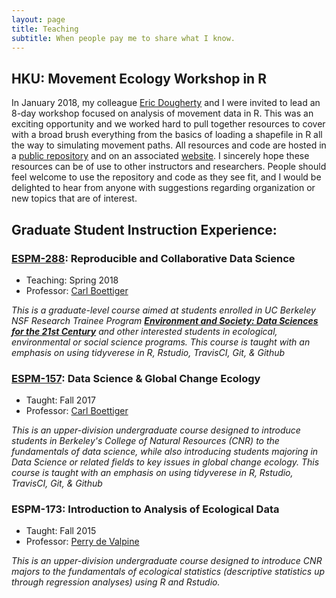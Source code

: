 ```yaml
---
layout: page
title: Teaching
subtitle: When people pay me to share what I know. 
---
```


## HKU: Movement Ecology Workshop in R 

In January 2018, my colleague [Eric Dougherty](https://ourenvironment.berkeley.edu/people/eric-dougherty) and I were invited to lead an 8-day workshop focused on
analysis of movement data in R. This was an exciting opportunity and we worked hard to pull together resources to cover with a broad brush everything from the basics of loading a
shapefile in R all the way to simulating movement paths. All resources and code are hosted in a [public repository](https://github.com/dpseidel/MovEco-R-Workshop) 
and on an associated [website](http://dpseidel.github.io/MovEco-R-Workshop). I sincerely hope these resources can be of use to other instructors and researchers. People should feel welcome to use the repository and code 
as they see fit, and I would be delighted to hear from anyone with suggestions regarding organization or new topics that are of interest. 


## Graduate Student Instruction Experience:
### [ESPM-288](https://espm-288.carlboettiger.info): Reproducible and Collaborative Data Science

- Teaching: Spring 2018
- Professor: [Carl Boettiger](https://www.twitter.com/cboettig)

_This is a graduate-level course aimed at students enrolled in UC Berkeley
NSF Research Trainee Program [**Environment and Society: Data Sciences
for the 21st Century**](http://ds421.berkeley.edu) and other interested
students in ecological, environmental or social science programs. This course is taught with an 
emphasis on using tidyverese in R, Rstudio, TravisCI, Git, & Github_

### [ESPM-157](https://espm-157.carlboettiger.info/): Data Science & Global Change Ecology 

- Taught: Fall 2017
- Professor: [Carl Boettiger](https://www.twitter.com/cboettig)

_This is an upper-division undergraduate course designed to introduce students in 
Berkeley's College of Natural Resources (CNR) to the fundamentals
of data science, while also introducing students majoring in Data Science or related fields to key issues
in global change ecology. This course is taught with an emphasis on using tidyverese in R, Rstudio, TravisCI, Git, & Github_

### ESPM-173: Introduction to Analysis of Ecological Data

- Taught: Fall 2015
- Professor: [Perry de Valpine](https://nature.berkeley.edu/~pdevalpine/)

_This is an upper-division undergraduate course designed to introduce CNR majors to the fundamentals
of ecological statistics (descriptive statistics up through regression analyses) using R and Rstudio._
